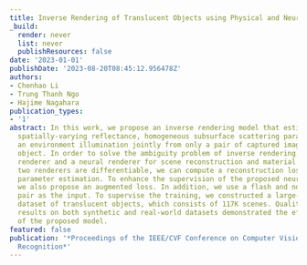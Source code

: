 ```yaml
---
title: Inverse Rendering of Translucent Objects using Physical and Neural Renderers
_build:
  render: never
  list: never
  publishResources: false
date: '2023-01-01'
publishDate: '2023-08-20T08:45:12.956478Z'
authors:
- Chenhao Li
- Trung Thanh Ngo
- Hajime Nagahara
publication_types:
- '1'
abstract: In this work, we propose an inverse rendering model that estimates 3D shape,
  spatially-varying reflectance, homogeneous subsurface scattering parameters, and
  an environment illumination jointly from only a pair of captured images of a translucent
  object. In order to solve the ambiguity problem of inverse rendering, we use a physically-based
  renderer and a neural renderer for scene reconstruction and material editing. Because
  two renderers are differentiable, we can compute a reconstruction loss to assist
  parameter estimation. To enhance the supervision of the proposed neural renderer,
  we also propose an augmented loss. In addition, we use a flash and no-flash image
  pair as the input. To supervise the training, we constructed a large-scale synthetic
  dataset of translucent objects, which consists of 117K scenes. Qualitative and quantitative
  results on both synthetic and real-world datasets demonstrated the effectiveness
  of the proposed model.
featured: false
publication: '*Proceedings of the IEEE/CVF Conference on Computer Vision and Pattern
  Recognition*'
---
```


